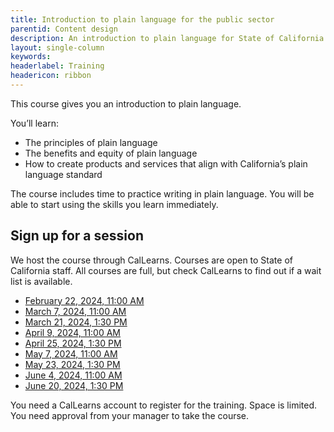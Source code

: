 ```yaml
---
title: Introduction to plain language for the public sector
parentid: Content design
description: An introduction to plain language for State of California staff
layout: single-column
keywords: 
headerlabel: Training
headericon: ribbon
---
```


<p class="text-lead">This course gives you an introduction to plain language.</p>

You’ll learn:

* The principles of plain language
* The benefits and equity of plain language
* How to create products and services that align with California’s plain language standard

The course includes time to practice writing in plain language. You will be able to start using the skills you learn immediately.

## Sign up for a session

We host the course through CalLearns. Courses are open to State of California staff. All courses are full, but check CalLearns to find out if a wait list is available.

* [February 22, 2024, 11:00 AM](https://calhr.geniussis.com/Registration1.aspx?AID=3566)
* [March 7, 2024, 11:00 AM](https://calhr.geniussis.com/Registration.aspx?AID=3600)
* [March 21, 2024, 1:30 PM](https://calhr.geniussis.com/Registration1.aspx?AID=3567)
* [April 9, 2024, 11:00 AM](https://calhr.geniussis.com/Registration1.aspx?AID=3568)
* [April 25, 2024, 1:30 PM](https://calhr.geniussis.com/Registration.aspx?AID=3601)
* [May 7, 2024, 11:00 AM](https://calhr.geniussis.com/Registration.aspx?AID=3602)
* [May 23, 2024, 1:30 PM](https://calhr.geniussis.com/Registration1.aspx?AID=3569)
* [June 4, 2024, 11:00 AM](https://calhr.geniussis.com/Registration1.aspx?AID=3570)
* [June 20, 2024, 1:30 PM](https://calhr.geniussis.com/Registration.aspx?AID=3603)

You need a CalLearns account to register for the training. Space is limited. You need approval from your manager to take the course.
